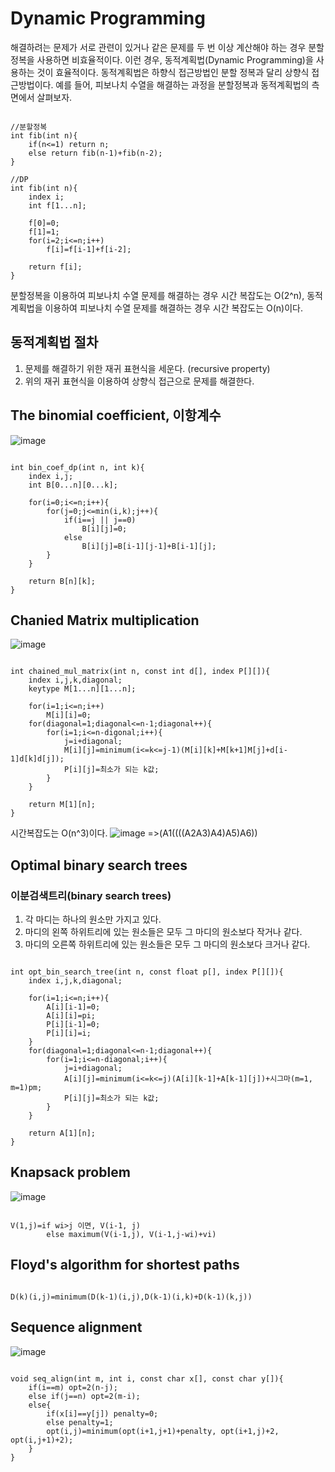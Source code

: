 # Dynamic Programming
해결하려는 문제가 서로 관련이 있거나 같은 문제를 두 번 이상 계산해야 하는 경우 분할 정복을 사용하면 비효율적이다. 이런 경우, 동적계획법(Dynamic Programming)을 사용하는 것이 효율적이다. 동적계획법은 하향식 접근방법인 분할 정복과 달리 상향식 접근방법이다.
예를 들어, 피보나치 수열을 해결하는 과정을 분할정복과 동적계획법의 측면에서 살펴보자.
<pre><code>
//분할정복
int fib(int n){
    if(n<=1) return n;
    else return fib(n-1)+fib(n-2); 
}

//DP
int fib(int n){
    index i;
    int f[1...n];

    f[0]=0;
    f[1]=1;
    for(i=2;i<=n;i++)
        f[i]=f[i-1]+f[i-2];

    return f[i];
}
</code></pre>
분할정복을 이용하여 피보나치 수열 문제를 해결하는 경우 시간 복잡도는 O(2^n), 동적계획법을 이용하여 피보나치 수열 문제를 해결하는 경우 시간 복잡도는 O(n)이다.

## 동적계획법 절차
1. 문제를 해결하기 위한 재귀 표현식을 세운다. (recursive property)
2. 위의 재귀 표현식을 이용하여 상향식 접근으로 문제를 해결한다.

## The binomial coefficient, 이항계수
![image](https://user-images.githubusercontent.com/74875490/165025551-438faf21-4c5d-4fde-953e-6f594c0c76ef.png)
<pre><code>
int bin_coef_dp(int n, int k){
    index i,j;
    int B[0...n][0...k];

    for(i=0;i<=n;i++){
        for(j=0;j<=min(i,k);j++){
            if(i==j || j==0)
                B[i][j]=0;
            else
                B[i][j]=B[i-1][j-1]+B[i-1][j];
        }
    }

    return B[n][k];
}
</code></pre>

## Chanied Matrix multiplication
![image](https://user-images.githubusercontent.com/74875490/165025595-0b73920f-213c-4122-b1d3-92441c31186e.png)
<pre><code>
int chained_mul_matrix(int n, const int d[], index P[][]){
    index i,j,k,diagonal;
    keytype M[1...n][1...n];

    for(i=1;i<=n;i++)
        M[i][i]=0;
    for(diagonal=1;diagonal<=n-1;diagonal++){
        for(i=1;i<=n-digonal;i++){
            j=i+diagonal;
            M[i][j]=minimum(i<=k<=j-1)(M[i][k]+M[k+1]M[j]+d[i-1]d[k]d[j]);
            P[i][j]=최소가 되는 k값;
        }
    }

    return M[1][n];
}
</code></pre>
시간복잡도는 O(n^3)이다.
![image](https://user-images.githubusercontent.com/74875490/165030068-30ac10cf-28f8-4af6-b32b-0c87c4179517.png)
=>(A1((((A2A3)A4)A5)A6))

## Optimal binary search trees
### 이분검색트리(binary search trees)
1. 각 마디는 하나의 원소만 가지고 있다.
2. 마디의 왼쪽 하위트리에 있는 원소들은 모두 그 마디의 원소보다 작거나 같다.
3. 마디의 오른쪽 하위트리에 있는 원소들은 모두 그 마디의 원소보다 크거나 같다.
<pre><code>
int opt_bin_search_tree(int n, const float p[], index P[][]){
    index i,j,k,diagonal;

    for(i=1;i<=n;i++){
        A[i][i-1]=0;
        A[i][i]=pi;
        P[i][i-1]=0;
        P[i][i]=i;
    }
    for(diagonal=1;diagonal<=n-1;diagonal++){
        for(i=1;i<=n-diagonal;i++){
            j=i+diagonal;
            A[i][j]=minimum(i<=k<=j)(A[i][k-1]+A[k-1][j])+시그마(m=1, m=1)pm;
            P[i][j]=최소가 되는 k값;
        }
    }

    return A[1][n];
}
</code></pre>

## Knapsack problem
![image](https://user-images.githubusercontent.com/74875490/165034332-fb0ac022-ff50-447a-9d0d-43e547209a70.png)
<pre><code>
V(1,j)=if wi>j 이면, V(i-1, j)
        else maximum(V(i-1,j), V(i-1,j-wi)+vi)
</code></pre>

## Floyd's algorithm for shortest paths
<pre><code>
D(k)(i,j)=minimum(D(k-1)(i,j),D(k-1)(i,k)+D(k-1)(k,j))
</code></pre>

## Sequence alignment
![image](https://user-images.githubusercontent.com/74875490/165037645-4c3fda82-1f0f-4acb-b62c-170abbc19a75.png)
<pre><code>
void seq_align(int m, int i, const char x[], const char y[]){
    if(i==m) opt=2(n-j);
    else if(j==n) opt=2(m-i);
    else{
        if(x[i]==y[j]) penalty=0;
        else penalty=1;
        opt(i,j)=minimum(opt(i+1,j+1)+penalty, opt(i+1,j)+2, opt(i,j+1)+2);
    }
}
</code></pre>
